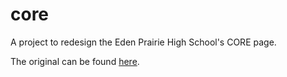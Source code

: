 # core
A project to redesign the Eden Prairie High School's CORE page.

The original can be found [here](https://edenprairie_students.na.rapidbiz.com/).
